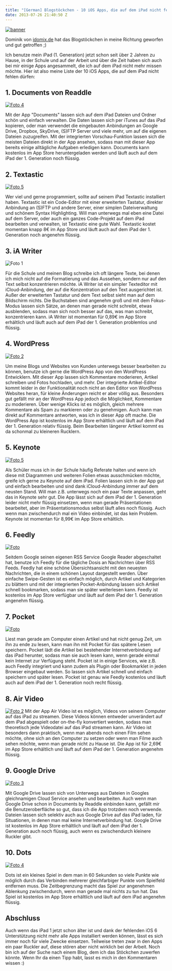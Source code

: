 ```yaml
---
title: "[German] Blogstöckchen - 10 iOS Apps, die auf dem iPad nicht fehlen dürfen!"
date: 2013-07-26 21:40:50 Z
---
```


[![banner](https://leolabs.imgix.net/2013/07/banner.jpg?max-w=700)](/assets/2013/07/banner.jpg)

Dominik von [idomix.de](http://www.idomix.de/blogstoeckchen-10-ios-apps-die-auf-dem-ipad-nicht-fehlen-duerfen) hat das Blogstöckchen in meine Richtung geworfen und gut getroffen ;)

Ich benutze mein iPad (1. Generation) jetzt schon seit über 2 Jahren zu Hause, in der Schule und auf der Arbeit und über die Zeit haben sich auch bei mir einige Apps angesammelt, die ich auf dem iPad nicht mehr missen möchte. Hier ist also meine Liste der 10 iOS Apps, die auf dem iPad nicht fehlen dürfen:

## 1\. Documents von Readdle

[![Foto 4](https://leolabs.imgix.net/2013/07/Foto-4.png?max-w=700)](/assets/2013/07/Foto-4.png)

Mit der App "Documents" lassen sich auf dem iPad Dateien und Ordner schön und einfach verwalten. Die Daten lassen sich per iTunes auf das iPad kopieren, oder man verwendet die eingebauten Anbindungen an Google Drive, Dropbox, SkyDrive, (S)FTP Server und viele mehr, um auf die eigenen Dateien zuzugreifen. Mit der integrierten Vorschau-Funktion lassen sich die meisten Dateien direkt in der App ansehen, sodass man mit dieser App bereits einige alltägliche Aufgaben erledigen kann. Documents kann kostenlos im App Store heruntergeladen werden und läuft auch auf dem iPad der 1\. Generation noch flüssig.

## 2\. Textastic

[![Foto 5](https://leolabs.imgix.net/2013/07/Foto-5.png?max-w=700)](/assets/2013/07/Foto-5.png)

Wer viel und gerne programmiert, sollte auf seinem iPad Textastic installiert haben. Textastic ist ein Code-Editor mit einer erweiterten Tastatur, direkter Anbindung an (S)FTP und andere Server, einer simplen Dateiverwaltung und schönem Syntax Highlighting. Will man unterwegs mal eben eine Datei auf dem Server, oder auch ein ganzes Code-Projekt auf dem iPad bearbeiten und verwalten, ist Textastic eine gute Wahl. Textastic kostet momentan knapp 8€ im App Store und läuft auch auf dem iPad der 1\. Generation noch angenehm flüssig.

## 3\. iA Writer

![Foto 1](https://leolabs.imgix.net/2013/07/Foto-1.png?max-w=700)

Für die Schule und meinen Blog schreibe ich oft längere Texte, bei denen ich mich nicht auf die Formatierung und das Aussehen, sondern nur auf den Text selbst konzentrieren möchte. iA Writer ist ein simpler Texteditor mit iCloud-Anbindung, der auf die Konzentration auf den Text ausgerichtet ist. Außer der erweiterten Tastatur und dem Text selbst sieht man auf dem Bildschirm nichts. Die Buchstaben sind angenehm groß und mit dem Fokus-Modus lassen sich Sätze, an denen man gerade nicht schreibt, etwas ausblenden, sodass man sich noch besser auf das, was man schreibt, konzentrieren kann. iA Writer ist momentan für 0,89€ im App Store erhältlich und läuft auch auf dem iPad der 1\. Generation problemlos und flüssig.

## 4\. WordPress

[![Foto 2](https://leolabs.imgix.net/2013/07/Foto-2.png?max-w=700)](/assets/2013/07/Foto-2.png)

Um meine Blogs und Websites von Kunden unterwegs besser bearbeiten zu können, benutze ich gerne die WordPress App von den WordPress Entwicklern. Mit dieser App lassen sich Kommentare moderieren, Artikel schreiben und Fotos hochladen, und mehr. Der integrierte Artikel-Editor kommt leider in der Funktionalität noch nicht an den Editor von WordPress Websites heran, für kleine Änderungen reicht er aber völlig aus. Besonders gut gefällt mir an der WordPress App jedoch die Möglichkeit, Kommentare zu moderieren. Über wenige Klicks ist es möglich, gleich mehrere Kommentare als Spam zu markieren oder zu genehmigen. Auch kann man direkt auf Kommentare antworten, was ich in dieser App oft mache. Die WordPress App ist kostenlos im App Store erhältlich und läuft auf dem iPad der 1\. Generation relativ flüssig. Beim Bearbeiten längerer Artikel kommt es da schonmal zu kleineren Rucklern.

## 5\. Keynote

[![Foto 5](https://leolabs.imgix.net/2013/07/Foto-51.png?max-w=700)](/assets/2013/07/Foto-51.png)

Als Schüler muss ich in der Schule häufig Referate halten und wenn ich diese mit Diagrammen und weiteren Folien etwas ausschmücken möchte, greife ich gerne zu Keynote auf dem iPad. Folien lassen sich in der App gut und einfach bearbeiten und sind dank iCloud-Anbindung immer auf dem neusten Stand. Will man z.B. unterwegs noch ein paar Texte anpassen, geht das in Keynote sehr gut. Die App lässt sich auf dem iPad der 1\. Generation leider nicht mehr flüssig einsetzen, wenn man gerade Präsentationen bearbeitet, aber im Präsentationsmodus selbst läuft alles noch flüssig. Auch wenn man zwischendurch mal ein Video einbindet, ist das kein Problem. Keynote ist momentan für 8,99€ im App Store erhältlich.

## 6\. Feedly

[![Foto](https://leolabs.imgix.net/2013/07/Foto.png?max-w=700)](/assets/2013/07/Foto.png)

Seitdem Google seinen eigenen RSS Service Google Reader abgeschaltet hat, benutze ich Feedly für die tägliche Dosis an Nachrichten über RSS Feeds. Feedly hat eine schöne Übersichtsansicht mit den neuesten Nachrichten, die in einem schönen Layout dargestellt werden. Über einfache Swipe-Gesten ist es einfach möglich, durch Artikel und Kategorien zu blättern und mit der integrierten Pocket-Anbindung lassen sich Artikel schnell bookmarken, sodass man sie später weiterlesen kann. Feedly ist kostenlos im App Store verfügbar und läuft auf dem iPad der 1\. Generation angenehm flüssig.

## 7\. Pocket

[![Foto](https://leolabs.imgix.net/2013/07/Foto1.png?max-w=700)](/assets/2013/07/Foto1.png)

Liest man gerade am Computer einen Artikel und hat nicht genug Zeit, um ihn zu ende zu lesen, kann man ihn mit Pocket für das spätere Lesen speichern. Pocket lädt die Artikel bei bestehender Internetverbindung auf das iPad herunter, sodass man sie auch lesen kann, wenn gerade einmal kein Internet zur Verfügung steht. Pocket ist in einige Services, wie z.B. auch Feedly integriert und kann zudem als Plugin oder Bookmarklet in jeden Browser eingebaut werden. So lassen sich Artikel schnell und einfach speichern und später lesen. Pocket ist genau wie Feedly kostenlos und läuft auch auf dem iPad der 1\. Generation noch recht flüssig.

## 8\. Air Video

[![Foto 2](https://leolabs.imgix.net/2013/07/Foto-21.png?max-w=700)](/assets/2013/07/Foto-21.png) Mit der App Air Video ist es möglich, Videos von seinem Computer auf das iPad zu streamen. Diese Videos können entweder unverändert auf dem iPad abgespielt oder on-the-fly konvertiert werden, sodass man theoretisch jede Videodatei auf das iPad streamen kann. Air Video ist besonders dann praktisch, wenn man abends noch einen Film sehen möchte, ohne sich an den Computer zu setzen oder wenn man Filme auch sehen möchte, wenn man gerade nicht zu Hause ist. Die App ist für 2,69€ im App Store erhältlich und läuft auf dem iPad der 1\. Generation angenehm flüssig.

## 9\. Google Drive

[![Foto 3](https://leolabs.imgix.net/2013/07/Foto-3.png?max-w=700)](/assets/2013/07/Foto-3.png)

Mit Google Drive lassen sich von Unterwegs aus Dateien in Googles gleichnamigen Cloud Service ansehen und bearbeiten. Auch wenn man Google Drive schon in Documents by Readdle einbinden kann, gefällt mir die Benutzeroberfläche so gut, dass ich die App trotzdem noch verwende. Dateien lassen sich selektiv auch aus Google Drive auf das iPad laden, für Situationen, in denen man mal keine Internetverbindung hat. Google Drive ist kostenlos im App Store erhältlich und läuft auf dem iPad der 1\. Generation auch noch flüssig, auch wenn es zwischendurch kleinere Ruckler gibt.

## 10\. Dots

[![Foto 4](https://leolabs.imgix.net/2013/07/Foto-41.png?max-w=700)](/assets/2013/07/Foto-41.png)

Dots ist ein kleines Spiel in dem man in 60 Sekunden so viele Punkte wie möglich durch das Verbinden mehrerer gleichfarbiger Punkte vom Spielfeld entfernen muss. Die Zeitbegrenzung macht das Spiel zur angenehmen Ablenkung zwischendurch, wenn man gerade mal nichts zu tun hat. Das Spiel ist kostenlos im App Store erhältlich und läuft auf dem iPad angenehm flüssig.

## Abschluss

Auch wenn das iPad 1 jetzt schon älter ist und dank der fehlenden iOS 6 Unterstützung nicht mehr alle Apps installiert werden können, lässt es sich immer noch für viele Zwecke einsetzen. Teilweise treten zwar in den Apps ein paar Ruckler auf, diese stören aber nicht wirklich bei der Arbeit. Noch bin ich auf der Suche nach einem Blog, dem ich das Stöckchen zuwerfen könnte. Wenn Ihr da einen Tipp habt, lasst es mich in den Kommentaren wissen :)

